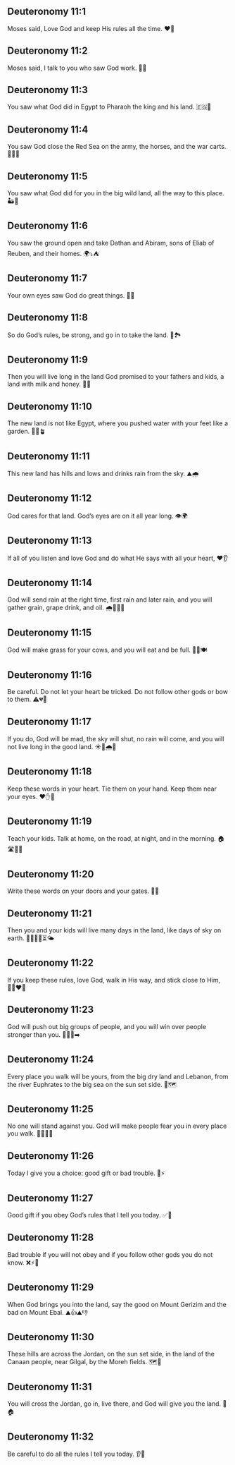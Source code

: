 ## Deuteronomy 11:1
Moses said, Love God and keep His rules all the time. ❤️📜
## Deuteronomy 11:2
Moses said, I talk to you who saw God work. 👀✨
## Deuteronomy 11:3
You saw what God did in Egypt to Pharaoh the king and his land. 🇪🇬👑
## Deuteronomy 11:4
You saw God close the Red Sea on the army, the horses, and the war carts. 🌊🐎🛞
## Deuteronomy 11:5
You saw what God did for you in the big wild land, all the way to this place. 🏜️🧭
## Deuteronomy 11:6
You saw the ground open and take Dathan and Abiram, sons of Eliab of Reuben, and their homes. 🌍⤵️⛺
## Deuteronomy 11:7
Your own eyes saw God do great things. 👀💥
## Deuteronomy 11:8
So do God’s rules, be strong, and go in to take the land. 💪🏞️
## Deuteronomy 11:9
Then you will live long in the land God promised to your fathers and kids, a land with milk and honey. 🥛🍯
## Deuteronomy 11:10
The new land is not like Egypt, where you pushed water with your feet like a garden. 🦶💧🪴
## Deuteronomy 11:11
This new land has hills and lows and drinks rain from the sky. ⛰️🌧️
## Deuteronomy 11:12
God cares for that land. God’s eyes are on it all year long. 👁️🌍
## Deuteronomy 11:13
If all of you listen and love God and do what He says with all your heart, ❤️👂
## Deuteronomy 11:14
God will send rain at the right time, first rain and later rain, and you will gather grain, grape drink, and oil. 🌧️🌾🍇🫗
## Deuteronomy 11:15
God will make grass for your cows, and you will eat and be full. 🌿🐄🍽️
## Deuteronomy 11:16
Be careful. Do not let your heart be tricked. Do not follow other gods or bow to them. ⚠️💔🗿
## Deuteronomy 11:17
If you do, God will be mad, the sky will shut, no rain will come, and you will not live long in the good land. ☀️🚫🌧️🥀
## Deuteronomy 11:18
Keep these words in your heart. Tie them on your hand. Keep them near your eyes. ❤️✋👀
## Deuteronomy 11:19
Teach your kids. Talk at home, on the road, at night, and in the morning. 🏠🛣️🌙🌅
## Deuteronomy 11:20
Write these words on your doors and your gates. 🚪📝
## Deuteronomy 11:21
Then you and your kids will live many days in the land, like days of sky on earth. 👨‍👩‍👧‍👦⏳🌤️
## Deuteronomy 11:22
If you keep these rules, love God, walk in His way, and stick close to Him, 🚶‍♂️❤️🤝
## Deuteronomy 11:23
God will push out big groups of people, and you will win over people stronger than you. 🏹🏃‍♂️➡️
## Deuteronomy 11:24
Every place you walk will be yours, from the big dry land and Lebanon, from the river Euphrates to the big sea on the sun set side. 👣🗺️
## Deuteronomy 11:25
No one will stand against you. God will make people fear you in every place you walk. 🚫🧍‍♂️😨
## Deuteronomy 11:26
Today I give you a choice: good gift or bad trouble. 🎁⚡
## Deuteronomy 11:27
Good gift if you obey God’s rules that I tell you today. ✅🎁
## Deuteronomy 11:28
Bad trouble if you will not obey and if you follow other gods you do not know. ❌⚡🗿
## Deuteronomy 11:29
When God brings you into the land, say the good on Mount Gerizim and the bad on Mount Ebal. ⛰️👍⛰️👎
## Deuteronomy 11:30
These hills are across the Jordan, on the sun set side, in the land of the Canaan people, near Gilgal, by the Moreh fields. 🗺️🌄
## Deuteronomy 11:31
You will cross the Jordan, go in, live there, and God will give you the land. 🌉🏠
## Deuteronomy 11:32
Be careful to do all the rules I tell you today. 👂📜
